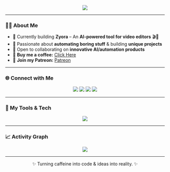 <!-- Header Animation -->
<p align="center">
  <img src="https://readme-typing-svg.herokuapp.com?font=Fira+Code&size=25&duration=4000&pause=1000&color=00F7FF&center=true&vCenter=true&width=600&lines=Hey+there!+I'm+Rachit+Yadav+👋;AI+Developer+%26+Automation+Geek;Building+Zyora+-+AI+for+Video+Editors;Let's+create+something+epic+🚀" />
</p>

---

### 👨‍💻 About Me
- 🔭 Currently building **Zyora** – An **AI-powered tool for video editors** 🎬🤖  
- 🤖 Passionate about **automating boring stuff** & building **unique projects**  
- 🤝 Open to collaborating on **innovative AI/automation products**  
- 🍵 **Buy me a coffee:** [Click Here](https://www.buymeacoffee.com/rachitdeveloper)  
- 🥳 **Join my Patreon:** [Patreon](https://www.patreon.com/rachitdeveloper)  

---

### 🌐 Connect with Me
<p align="center">
  <a href="mailto:rachityadavdeveloper@gmail.com"><img src="https://img.shields.io/badge/Email-rachityadavdeveloper%40gmail.com-red?style=for-the-badge&logo=gmail" /></a>
  <a href="https://twitter.com/Rachitdeveloper"><img src="https://img.shields.io/badge/Twitter-@Rachitdeveloper-1DA1F2?style=for-the-badge&logo=twitter" /></a>
  <a href="https://discord.com/users/rachitdeveloper"><img src="https://img.shields.io/badge/Discord-%40rachitdeveloper-5865F2?style=for-the-badge&logo=discord" /></a>
  <a href="https://www.linkedin.com/in/rachitdeveloper"><img src="https://img.shields.io/badge/LinkedIn-Rachit%20Yadav-0077B5?style=for-the-badge&logo=linkedin" /></a>
</p>

---

### 🚀 My Tools & Tech
<p align="center">
  <img src="https://skillicons.dev/icons?i=python,js,ts,nextjs,react,html,css,aws,supabase,git,github,vscode" />
</p>

---

### 📈 Activity Graph
<p align="center">
  <img src="https://github-readme-activity-graph.vercel.app/graph?username=rachitdeveloper&theme=react-dark" />
</p>

---

<p align="center">✨ Turning caffeine into code & ideas into reality. ✨</p>
